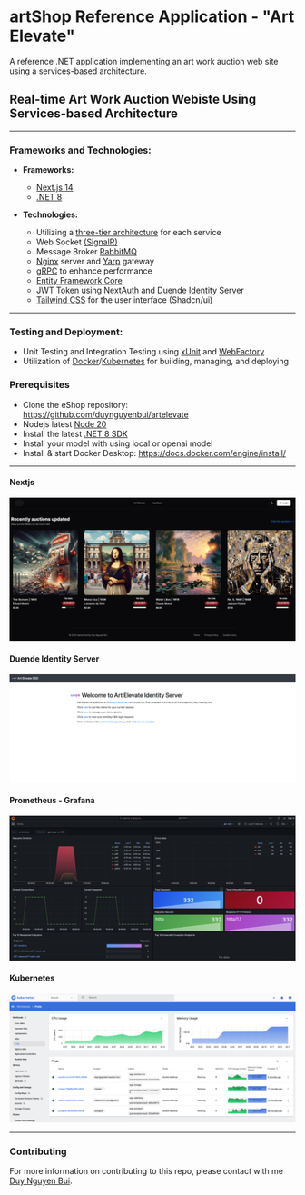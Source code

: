 # artShop Reference Application - "Art Elevate"
A reference .NET application implementing an art work auction web site using a services-based architecture.
## Real-time Art Work Auction Webiste Using Services-based Architecture




---

### Frameworks and Technologies:

- **Frameworks:**
  - [Next.js 14](https://nextjs.org/)
  - [.NET 8](https://dotnet.microsoft.com/)

- **Technologies:**
  - Utilizing a [three-tier architecture](https://www.ibm.com/topics/three-tier-architecture) for each service
  - Web Socket [(SignalR)](https://dotnet.microsoft.com/apps/aspnet/real-time)
  - Message Broker [RabbitMQ](https://www.rabbitmq.com/)
  - [Nginx](https://nginx.org/) server and [Yarp](https://github.com/microsoft/reverse-proxy) gateway
  - [gRPC](https://grpc.io/) to enhance performance
  - [Entity Framework Core](https://docs.microsoft.com/en-us/ef/core/)
  - JWT Token using [NextAuth](https://next-auth.js.org/) and [Duende Identity Server](https://duendesoftware.com/products/identityserver)
  - [Tailwind CSS](https://tailwindcss.com/) for the user interface (Shadcn/ui)

---

### Testing and Deployment:

- Unit Testing and Integration Testing using [xUnit](https://xunit.net/) and [WebFactory](https://learn.microsoft.com/en-us/aspnet/core/test/integration-tests?view=aspnetcore-7.0)
- Utilization of [Docker](https://www.docker.com/)/[Kubernetes](https://kubernetes.io/) for building, managing, and deploying

### Prerequisites

- Clone the eShop repository: https://github.com/duynguyenbui/artelevate
- Nodejs latest [Node 20](https://nodejs.org/en)
- Install the latest [.NET 8 SDK](https://github.com/dotnet/installer#installers-and-binaries)
- Install your model with using local or openai model
- Install & start Docker Desktop:  https://docs.docker.com/engine/install/

---

#### Nextjs
  ![Website Nextjs](img/website-nextjs.png)

#### Duende Identity Server
  ![Duende Identity Server](img/duende-identity-server.png)

#### Prometheus - Grafana
  ![Prometheus - Grafana](img/prometheus-grafana.png)

#### Kubernetes
  ![Kubernetes](img/kubernetes.jpeg)

---

### Contributing

For more information on contributing to this repo, please contact with me [Duy Nguyen Bui](https://www.facebook.com/duynguyenn.bui).